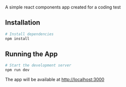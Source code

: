 A simple react components app created for a coding test

## Installation

```bash
# Install dependencies
npm install
```

## Running the App

```bash
# Start the development server
npm run dev
```

The app will be available at [http://localhost:3000](http://localhost:3000)
